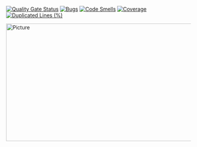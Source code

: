 [![Quality Gate Status](https://sonarcloud.io/api/project_badges/measure?project=Room-Elephant_elephub&metric=alert_status)](https://sonarcloud.io/summary/new_code?id=Room-Elephant_elephub)
[![Bugs](https://sonarcloud.io/api/project_badges/measure?project=Room-Elephant_elephub&metric=bugs)](https://sonarcloud.io/summary/new_code?id=Room-Elephant_elephub)
[![Code Smells](https://sonarcloud.io/api/project_badges/measure?project=Room-Elephant_elephub&metric=code_smells)](https://sonarcloud.io/summary/new_code?id=Room-Elephant_elephub)
[![Coverage](https://sonarcloud.io/api/project_badges/measure?project=Room-Elephant_elephub&metric=coverage)](https://sonarcloud.io/summary/new_code?id=Room-Elephant_elephub)
[![Duplicated Lines (%)](https://sonarcloud.io/api/project_badges/measure?project=Room-Elephant_elephub&metric=duplicated_lines_density)](https://sonarcloud.io/summary/new_code?id=Room-Elephant_elephub)

<p style="display: block; margin: 0 auto" >
    <img src="https://repository-images.githubusercontent.com/956247785/ce6368fe-ac78-47bf-afeb-b4b05cf6c2e3"
        alt="Picture"
        width="640"
        height="320"
    />
</p>
